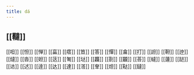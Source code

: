 ```yaml
---
title: dá
---
```


## [[韃]]
[[呾]]
[[怛]]
[[惮]]
[[畗]]
[[瘩]]
[[笪]]
[[答]]
[[憚]]
[[畣]]
[[打]]
[[詚]]
[[靼]]
[[迚]]
[[燵]]
[[沓]]
[[妲]]
[[荙]]
[[匒]]
[[垯]]
[[龘]]
[[剳]]
[[龖]]
[[荅]]
[[蟽]]
[[薘]]
[[跶]]
[[迏]]
[[迖]]
[[逹]]
[[达]]
[[達]]
[[溚]]
[[羍]]
[[炟]]
[[鞑]]
[[鐽]]